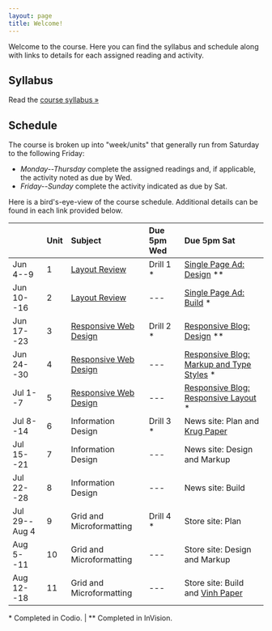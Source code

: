 ```yaml
---
layout: page
title: Welcome!
---
```

Welcome to the course. Here you can find the syllabus and schedule along with links to details for each assigned reading and activity.

## Syllabus

Read the [course syllabus &raquo;](/docs/syllabus.pdf)

## Schedule

The course is broken up into "week/units" that generally run from Saturday to the following Friday:

* *Monday--Thursday* complete the assigned readings and, if applicable, the activity noted as due by Wed.
* *Friday--Sunday* complete the activity indicated as due by Sat.

Here is a bird's-eye-view of the course schedule. Additional details can be found in each link provided below.

|               | Unit | Subject                     | Due 5pm Wed | Due 5pm Sat                               |
|---------------|:-----|:----------------------------|:------------|:------------------------------------------|
| Jun 4--9      | 1    | [Layout Review][l0]         | Drill 1 \*  | [Single Page Ad: Design][pr1] \*\*        |
| Jun 10--16    | 2    | [Layout Review][l0]         | ---         | [Single Page Ad: Build][pr1] \*           |
| Jun 17--23    | 3    | [Responsive Web Design][l1] | Drill 2 \*  | [Responsive Blog: Design][pr2] \*\*       |
| Jun 24--30    | 4    | [Responsive Web Design][l1] | ---         | [Responsive Blog: Markup and Type Styles][pr2] \* |
| Jul 1--7      | 5    | [Responsive Web Design][l1] | ---         | [Responsive Blog: Responsive Layout][pr2] \* |
| Jul 8--14     | 6    | Information Design          | Drill 3 \*  | News site: Plan and [Krug Paper][rp1]     |
| Jul 15--21    | 7    | Information Design          | ---         | News site: Design and Markup              |
| Jul 22--28    | 8    | Information Design          | ---         | News site: Build                          |
| Jul 29--Aug 4 | 9    | Grid and Microformatting    | Drill 4 \*  | Store site: Plan                          |
| Aug 5--11     | 10   | Grid and Microformatting    | ---         | Store site: Design and Markup             |
| Aug 12--18    | 11   | Grid and Microformatting    | ---         | Store site: Build and [Vinh Paper][rp2]   |

\* Completed in Codio. \| \*\* Completed in InVision.

[l0]: /lessons/00-introduction.html
[l1]: /lessons/01-responsive.html

[pr1]: /activities/pr01.html
[pr2]: /activities/pr02.html
[pr3]: /activities/mp03.html
[pr4]: /activities/mp04.html
[rp1]: /activities/rp1-krug.html
[rp2]: /activities/rp2-vinh.html
